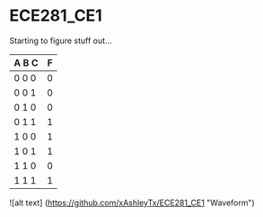 ECE281_CE1
==========

Starting to figure stuff out...

| A B C | F |
| ----- |:-:|
| 0 0 0 | 0 |
| 0 0 1 | 0 |
| 0 1 0 | 0 |
| 0 1 1 | 1 |
| 1 0 0 | 1 |
| 1 0 1 | 1 |
| 1 1 0 | 0 | 
| 1 1 1 | 1 | 

![alt text] (https://github.com/xAshleyTx/ECE281_CE1 "Waveform")
